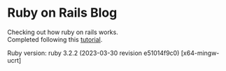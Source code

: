 # Ruby on Rails Blog
Checking out how ruby on rails works.<br>
Completed following this [tutorial](https://edgeguides.rubyonrails.org/getting_started.html).

Ruby version:
ruby 3.2.2 (2023-03-30 revision e51014f9c0) [x64-mingw-ucrt]